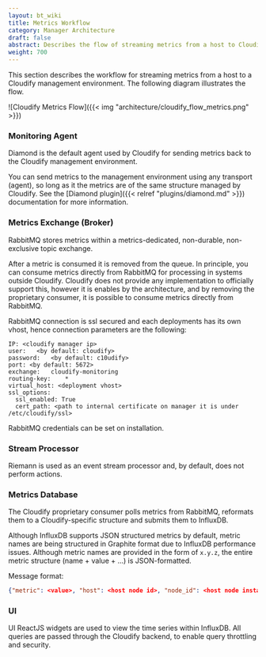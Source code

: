 ```yaml
---
layout: bt_wiki
title: Metrics Workflow
category: Manager Architecture
draft: false
abstract: Describes the flow of streaming metrics from a host to Cloudify's Management Environment
weight: 700
---
```

This section describes the workflow for streaming metrics from a host to a Cloudify management environment. The following diagram illustrates the flow.


![Cloudify Metrics Flow]({{< img "architecture/cloudify_flow_metrics.png" >}})

### Monitoring Agent

Diamond is the default agent used by Cloudify for sending metrics back to the Cloudify management environment.

You can send metrics to the management environment using any transport (agent), so long as it the metrics are of the same structure managed by Cloudify. See the [Diamond plugin]({{< relref "plugins/diamond.md" >}}) documentation for more information.

### Metrics Exchange (Broker)

RabbitMQ stores metrics within a metrics-dedicated, non-durable, non-exclusive topic exchange.

After a metric is consumed it is removed from the queue. In principle, you can consume metrics directly from RabbitMQ for processing in systems outside Cloudify. Cloudify does not provide any implementation to officially support this, however it is enables by the architecture, and by removing the proprietary consumer, it is possible to consume metrics directly from RabbitMQ.

RabbitMQ connection is ssl secured and each deployments has its own vhost, hence connection parameters are the following:
```
IP:	<cloudify manager ip>
user:	<by default: cloudify>
password:	<by default: c10udify>
port: <by default: 5672>
exchange:	cloudify-monitoring
routing-key:	*
virtual_host: <deployment vhost>
ssl_options:
  ssl_enabled: True
  cert_path: <path to internal certificate on manager it is under /etc/cloudify/ssl>
```
RabbitMQ credentials can be set on installation.

### Stream Processor

Riemann is used as an event stream processor and, by default, does not perform actions.

### Metrics Database

The Cloudify proprietary consumer polls metrics from RabbitMQ, reformats them to a Cloudify-specific structure and submits them to InfluxDB.

Although InfluxDB supports JSON structured metrics by default, metric names are being structured in Graphite format due to InfluxDB performance issues. Although metric names are provided in the form of `x.y.z`, the entire metric structure (name + value + ...) is JSON-formatted. 

Message format:
```json
{"metric": <value>, "host": <host node id>, "node_id": <host node instance id>, "path": <path of the metric>, "node_name": <node instance id>, "time": <unix timestamp>, "deployment_id": <deployment id>, "type": <metric type>}
```

### UI

UI ReactJS widgets are used to view the time series within InfluxDB. All queries are passed through the Cloudify backend, to enable query throttling and security. 


